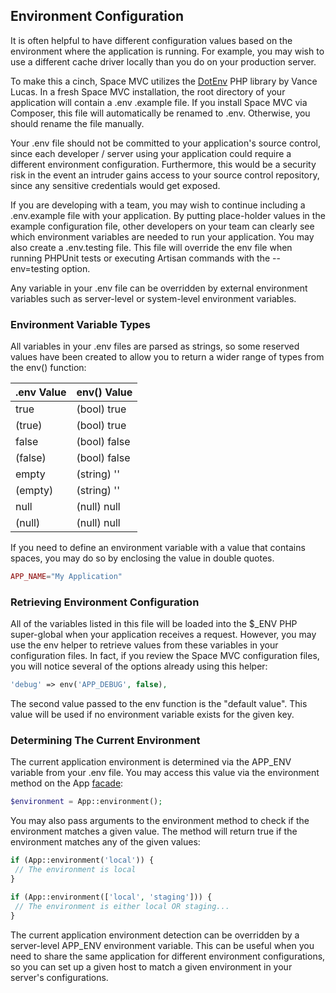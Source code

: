 ## Environment Configuration

It is often helpful to have different configuration values based on the environment where the application is
		running. For example, you may wish to use a different cache driver locally than you do on your production
		server.

To make this a cinch, Space MVC utilizes the [DotEnv](https://github.com/vlucas/phpdotenv) PHP library
		by Vance Lucas. In a fresh Space MVC installation, the root directory of your application will
        contain a .env .example file. If you install Space MVC via Composer, this
		file will automatically be renamed to .env. Otherwise, you should rename the file manually.


Your .env file should not be committed to your application's source control, since each developer / server
        using your application could require a
		different environment configuration. Furthermore, this would be a security risk in the event an intruder gains
		access to your source control repository, since any sensitive credentials would get exposed.


If you are developing with a team, you may wish to continue including a .env.example file
		with your application. By putting place-holder values in the example configuration file, other developers on
		your team can clearly see which environment variables are needed to run your application. You may also create a
		.env.testing
		file. This file will override the env
		file when running PHPUnit tests or executing Artisan commands with the --env=testing option.

Any variable in your .env file can be overridden by external environment variables such as server-level or system-level environment variables.
    
	
<a name="environment-variable-types"></a>

### Environment Variable Types

All variables in your .env files are parsed as strings, so some reserved values have been created
        to allow you to return a wider range of types from the env()
		function:


| .env Value | env() Value |
| --- | --- |
| true | (bool) true |
| (true) | (bool) true |
| false | (bool) false |
| (false) |(bool) false |
| empty | (string) '' |
| (empty) | (string) '' |
| null | (null) null |
| (null) | (null) null |

If you need to define an environment variable with a value that contains spaces, you may do so by enclosing the
		value in double quotes.
```php
APP_NAME="My Application"
```
<a name="retrieving-environment-configuration"></a>
### Retrieving Environment Configuration
All of the variables listed in this file will be loaded into the $_ENV PHP super-global when your application receives a request.
		However, you may use the env helper to retrieve values from these variables
		in your configuration files. In fact, if you review the Space MVC configuration files, you will notice several of
		the options already using this helper:
```php
'debug' => env('APP_DEBUG', false),
```
The second value passed to the env function is the "default value". This value
		will be used if no environment variable exists for the given key.
<a name="determining-the-current-environment"></a>
### Determining The Current Environment
The current application environment is determined via the APP_ENV variable from your .env file. You may access this value via the environment method on the App <a
			href="/docs/5.7/facades">facade</a>:
```php
$environment = App::environment();
```
You may also pass arguments to the environment method to check if the
		environment matches a given value. The method will return true if the environment matches any of the given values:
```php
if (App::environment('local')) {
 // The environment is local
}

if (App::environment(['local', 'staging'])) {
 // The environment is either local OR staging...
}
```
The current application environment detection can be overridden by a server-level APP_ENV environment variable. This can
		be useful when you need to share the same application for different environment configurations, so you can set
		up a given host to match a given environment in your server's configurations.
<a name="hiding-environment-variables-from-debug"></a>

